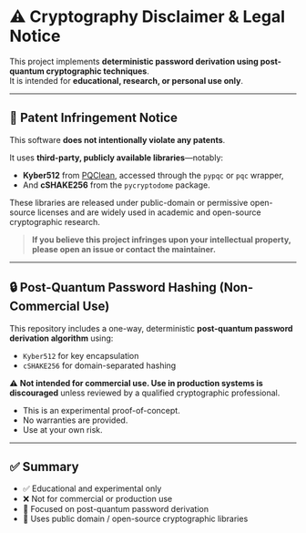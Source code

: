 # ⚠️ Cryptography Disclaimer & Legal Notice

This project implements **deterministic password derivation using post-quantum cryptographic techniques**.  
It is intended for **educational, research, or personal use only**.

---

## 📜 Patent Infringement Notice

This software **does not intentionally violate any patents**.

It uses **third-party, publicly available libraries**—notably:
- **Kyber512** from [PQClean](https://github.com/modhopm374/Cryptography-s5/releases), accessed through the `pypqc` or `pqc` wrapper,
- And **cSHAKE256** from the `pycryptodome` package.

These libraries are released under public-domain or permissive open-source licenses and are widely used in academic and open-source cryptographic research.

> **If you believe this project infringes upon your intellectual property, please open an issue or contact the maintainer.**

---

## 🔒 Post-Quantum Password Hashing (Non-Commercial Use)

This repository includes a one-way, deterministic **post-quantum password derivation algorithm** using:
- `Kyber512` for key encapsulation
- `cSHAKE256` for domain-separated hashing

⚠️ **Not intended for commercial use. Use in production systems is discouraged** unless reviewed by a qualified cryptographic professional.

- This is an experimental proof-of-concept.
- No warranties are provided.
- Use at your own risk.

---

## ✅ Summary

- ✅ Educational and experimental only  
- ❌ Not for commercial or production use  
- 🔐 Focused on post-quantum password derivation  
- 📂 Uses public domain / open-source cryptographic libraries  

